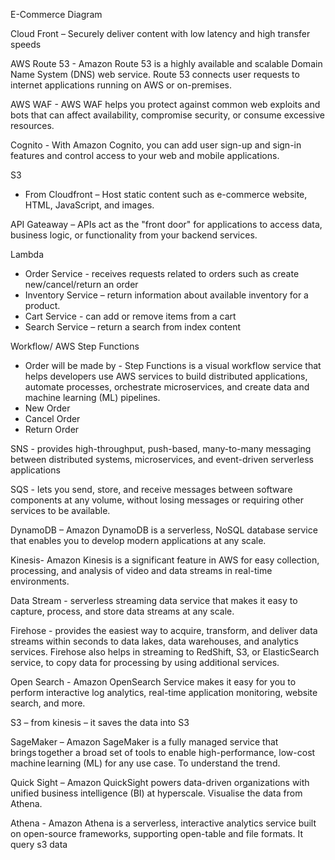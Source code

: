 E-Commerce Diagram

Cloud Front – Securely deliver content with low latency and high transfer speeds 

AWS Route 53 - Amazon Route 53 is a highly available and scalable Domain Name System (DNS) web service. Route 53 connects user requests to internet applications running on AWS or on-premises. 

AWS WAF - AWS WAF helps you protect against common web exploits and bots that can affect availability, compromise security, or consume excessive resources. 

Cognito - With Amazon Cognito, you can add user sign-up and sign-in features and control access to your web and mobile applications.  

S3 
- From Cloudfront – Host static content such as e-commerce website, HTML, JavaScript, and images.  

API Gateaway – APIs act as the "front door" for applications to access data, business logic, or functionality from your backend services. 

Lambda 
- Order Service - receives requests related to orders such as create new/cancel/return an order
- Inventory Service – return information about available inventory for a product.
- Cart Service - can add or remove items from a cart
- Search Service – return a search from index content 

Workflow/ AWS Step Functions 
- Order will be made by - Step Functions is a visual workflow service that helps developers use AWS services to build distributed applications, automate processes, orchestrate microservices, and create data and machine learning (ML) pipelines.
- New Order
- Cancel Order
- Return Order 

SNS - provides high-throughput, push-based, many-to-many messaging between distributed systems, microservices, and event-driven serverless applications 

SQS - lets you send, store, and receive messages between software components at any volume, without losing messages or requiring other services to be available. 

DynamoDB – Amazon DynamoDB is a serverless, NoSQL database service that enables you to develop modern applications at any scale. 

Kinesis- Amazon Kinesis is a significant feature in AWS for easy collection, processing, and analysis of video and data streams in real-time environments.  

Data Stream - serverless streaming data service that makes it easy to capture, process, and store data streams at any scale. 

Firehose - provides the easiest way to acquire, transform, and deliver data streams within seconds to data lakes, data warehouses, and analytics services. Firehose also helps in streaming to RedShift, S3, or ElasticSearch service, to copy data for processing by using additional services. 

Open Search - Amazon OpenSearch Service makes it easy for you to perform interactive log analytics, real-time application monitoring, website search, and more.  

S3 – from kinesis – it saves the data into S3 

SageMaker – Amazon SageMaker is a fully managed service that brings together a broad set of tools to enable high-performance, low-cost machine learning (ML) for any use case. To understand the trend.  

Quick Sight – Amazon QuickSight powers data-driven organizations with unified business intelligence (BI) at hyperscale. Visualise the data from Athena.  

Athena - Amazon Athena is a serverless, interactive analytics service built on open-source frameworks, supporting open-table and file formats. It query s3 data 
